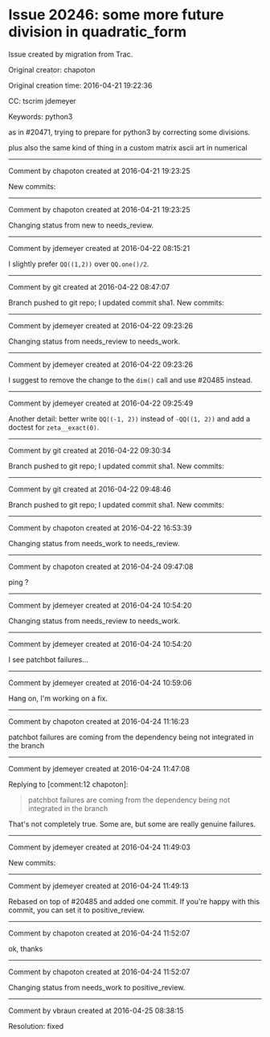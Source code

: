 # Issue 20246: some more future division in quadratic_form

Issue created by migration from Trac.

Original creator: chapoton

Original creation time: 2016-04-21 19:22:36

CC:  tscrim jdemeyer

Keywords: python3

as in #20471, trying to prepare for python3 by correcting some divisions.

plus also the same kind of thing in a custom matrix ascii art in numerical


---

Comment by chapoton created at 2016-04-21 19:23:25

New commits:


---

Comment by chapoton created at 2016-04-21 19:23:25

Changing status from new to needs_review.


---

Comment by jdemeyer created at 2016-04-22 08:15:21

I slightly prefer `QQ((1,2))` over `QQ.one()/2`.


---

Comment by git created at 2016-04-22 08:47:07

Branch pushed to git repo; I updated commit sha1. New commits:


---

Comment by jdemeyer created at 2016-04-22 09:23:26

Changing status from needs_review to needs_work.


---

Comment by jdemeyer created at 2016-04-22 09:23:26

I suggest to remove the change to the `dim()` call and use #20485 instead.


---

Comment by jdemeyer created at 2016-04-22 09:25:49

Another detail: better write `QQ((-1, 2))` instead of `-QQ((1, 2))` and add a doctest for `zeta__exact(0)`.


---

Comment by git created at 2016-04-22 09:30:34

Branch pushed to git repo; I updated commit sha1. New commits:


---

Comment by git created at 2016-04-22 09:48:46

Branch pushed to git repo; I updated commit sha1. New commits:


---

Comment by chapoton created at 2016-04-22 16:53:39

Changing status from needs_work to needs_review.


---

Comment by chapoton created at 2016-04-24 09:47:08

ping ?


---

Comment by jdemeyer created at 2016-04-24 10:54:20

Changing status from needs_review to needs_work.


---

Comment by jdemeyer created at 2016-04-24 10:54:20

I see patchbot failures...


---

Comment by jdemeyer created at 2016-04-24 10:59:06

Hang on, I'm working on a fix.


---

Comment by chapoton created at 2016-04-24 11:16:23

patchbot failures are coming from the dependency being not integrated in the branch


---

Comment by jdemeyer created at 2016-04-24 11:47:08

Replying to [comment:12 chapoton]:
> patchbot failures are coming from the dependency being not integrated in the branch

That's not completely true. Some are, but some are really genuine failures.


---

Comment by jdemeyer created at 2016-04-24 11:49:03

New commits:


---

Comment by jdemeyer created at 2016-04-24 11:49:13

Rebased on top of #20485 and added one commit. If you're happy with this commit, you can set it to positive_review.


---

Comment by chapoton created at 2016-04-24 11:52:07

ok, thanks


---

Comment by chapoton created at 2016-04-24 11:52:07

Changing status from needs_work to positive_review.


---

Comment by vbraun created at 2016-04-25 08:38:15

Resolution: fixed
